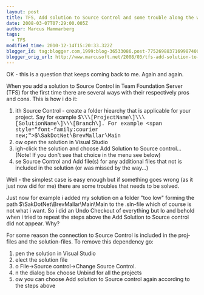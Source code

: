 ```yaml
---
layout: post
title: TFS, Add solution to Source Control and some trouble along the way
date: 2008-03-07T07:29:00.005Z
author: Marcus Hammarberg
tags:
  - TFS
modified_time: 2010-12-14T15:20:33.322Z
blogger_id: tag:blogger.com,1999:blog-36533086.post-7752698837169987400
blogger_orig_url: http://www.marcusoft.net/2008/03/tfs-add-solution-to-source-control-and.html
---
```


OK - this is a question that keeps coming back to me. Again and
again.

When you add a solution to Source Control in Team Foundation Server
(TFS) for the first time there are several ways with their respectively
pros and cons. This is how i do it:

1. ith Source Control - create a folder hiearchy that is applicable
    for your project. Say for example <span
    style="font-family:courier new;">$\\\[ProjectName\]\\\[SolutionName\]\\\[Branch\].
    For example <span
    style="font-family:courier new;">$\SakDotNet\BrevMallar\Main
2. ow open the solution in Visual Studio
3. igh-click the solution and choose Add Solution to Source
    control...
    (Note! If you don't see that choice in the menu see below)
4. se Source Control and Add file(s) for any additional files that not
    is included in the solution (or was missed by the way...)

Well - the simplest case is easy enough but if something goes wrong (as
it just now did for me) there are some troubles that needs to be solved.

Just now for example i added my solution on a folder "too low" forming
the path $\SakDotNet\BrevMallar\Main\Main
to the .sln-file which of course is not what i want. So i did an
Undo Checkout of everything but lo and behold when i tried to repeat the
steps above the Add Solution to Source control did not appear. Why?

For some reason the connection to Source Control is included in the
proj-files and the solution-files. To remove this dependency go:

1. pen the solution in Visual Studio
2. elect the solution file
3. o File-\>Source control-\>Change Source Control.
4. n the dialog box choose Unbind for all the projects
5. ow you can choose Add solution to Source control again according to
    the steps above
